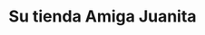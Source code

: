 ---
title: "Su tienda Amiga Juanita"
url: /ciudad-satelite/su-tienda-amiga-juanita/
shop: comodidad
---